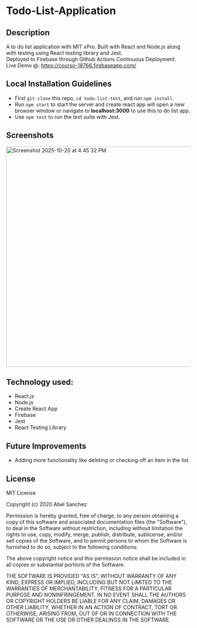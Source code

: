 # Todo-List-Application

## Description 

A to do list application with MIT xPro. Built with React and Node.js along with testing using React testing library and Jest.\
Deployed to Firebase through Github Actions Continuous Deployment.\
Live Demo @: https://courso-18766.firebaseapp.com/ 

## Local Installation Guidelines

- First `git clone` this repo, `cd todo-list-test`, and run `npm install`. 
- Run `npm start` to start the server and create react app will open a new browser window or navigate to **localhost:3000** to use this to do list app. 
- Use `npm test` to run the test suite with Jest. 

## Screenshots

<img width="938" height="599" alt="Screenshot 2025-10-20 at 4 45 32 PM" src="https://github.com/user-attachments/assets/4aae50a0-4555-4b42-8c18-655940c83527" />

## Technology used: 

- React.js
- Node.js
- Create React App
- Firebase
- Jest
- React Testing Library

## Future Improvements

- Adding more functionality like deleting or checking off an item in the list.

## License

MIT License

Copyright (c) 2020 Abel Sanchez

Permission is hereby granted, free of charge, to any person obtaining a copy
of this software and associated documentation files (the "Software"), to deal
in the Software without restriction, including without limitation the rights
to use, copy, modify, merge, publish, distribute, sublicense, and/or sell
copies of the Software, and to permit persons to whom the Software is
furnished to do so, subject to the following conditions:

The above copyright notice and this permission notice shall be included in all
copies or substantial portions of the Software.

THE SOFTWARE IS PROVIDED "AS IS", WITHOUT WARRANTY OF ANY KIND, EXPRESS OR
IMPLIED, INCLUDING BUT NOT LIMITED TO THE WARRANTIES OF MERCHANTABILITY,
FITNESS FOR A PARTICULAR PURPOSE AND NONINFRINGEMENT. IN NO EVENT SHALL THE
AUTHORS OR COPYRIGHT HOLDERS BE LIABLE FOR ANY CLAIM, DAMAGES OR OTHER
LIABILITY, WHETHER IN AN ACTION OF CONTRACT, TORT OR OTHERWISE, ARISING FROM,
OUT OF OR IN CONNECTION WITH THE SOFTWARE OR THE USE OR OTHER DEALINGS IN THE
SOFTWARE.

